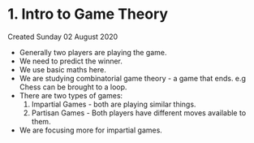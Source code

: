 # 1. Intro to Game Theory
Created Sunday 02 August 2020

* Generally two players are playing the game.
* We need to predict the winner.
* We use basic maths here.
* We are studying combinatorial game theory - a game that ends. e.g Chess can be brought to a loop.
* There are two types of games:
	1. Impartial Games - both are playing similar things.
	2. Partisan Games - Both players have different moves available to them.
* We are focusing more for impartial games.


